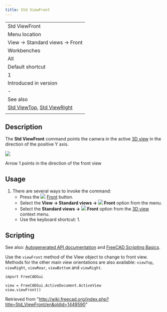```yaml
---
title: Std ViewFront
---
```


|                                                                                            |
| ------------------------------------------------------------------------------------------ |
| Std ViewFront                                                                              |
| Menu location                                                                              |
| View → Standard views → Front                                                              |
| Workbenches                                                                                |
| All                                                                                        |
| Default shortcut                                                                           |
| 1                                                                                          |
| Introduced in version                                                                      |
| -                                                                                          |
| See also                                                                                   |
| [Std ViewTop](/Std_ViewTop "Std ViewTop"), [Std ViewRight](/Std_ViewRight "Std ViewRight") |
|                                                                                            |

## Description

The **Std ViewFront** command points the camera in the active [3D view](/3D_view "3D view") in the direction of the positive Y axis.

![](/images/FreeCAD_views_front.svg)

Arrow 1 points in the direction of the front view

## Usage

1. There are several ways to invoke the command:
   - Press the ![](/images/Std_ViewFront.svg) [Front](/Std_ViewFront "Std ViewFront") button.
   - Select the **View → Standard views → ![](/images/Std_ViewFront.svg) Front** option from the menu.
   - Select the **Standard views → ![](/images/Std_ViewFront.svg) Front** option from the [3D view](/3D_view "3D view") context menu.
   - Use the keyboard shortcut: 1.

## Scripting

See also: [Autogenerated API documentation](https://freecad.github.io/SourceDoc/) and [FreeCAD Scripting Basics](/FreeCAD_Scripting_Basics "FreeCAD Scripting Basics").

Use the `viewFront` method of the View object to change to front view. Methods for the other main view orientations are also available: `viewTop`, `viewRight`, `viewRear`, `viewBottom` and `viewRight`.

```
import FreeCADGui

view = FreeCADGui.ActiveDocument.ActiveView
view.viewFront()

```

Retrieved from "<http://wiki.freecad.org/index.php?title=Std_ViewFront/en&oldid=1449590>"
